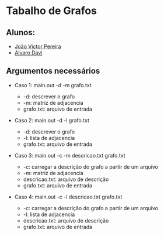 # Tabalho de Grafos
## Alunos:
- [João Victor Pereira](https://github.com/NashiCodes)
- [Alvaro Davi](https://github.com/dsalvaro)

## Argumentos necessários
- Caso 1: main.out -d -m grafo.txt
  - -d: descrever o grafo
  - -m: matriz de adjacencia
  - grafo.txt: arquivo de entrada

- Caso 2: main.out -d -l grafo.txt
    - -d: descrever o grafo
    - -l: lista de adjacencia
    - grafo.txt: arquivo de entrada

- Caso 3: main.out -c -m descricao.txt grafo.txt
    - -c: carregar a descrição do grafo a partir de um arquivo
    - -m: matriz de adjacencia
    - descricao.txt: arquivo de descrição
    - grafo.txt: arquivo de entrada

- Caso 4: main.out -c -l descricao.txt grafo.txt
  - -c: carregar a descrição do grafo a partir de um arquivo
  - -l: lista de adjacencia
  - descricao.txt: arquivo de descrição
  - grafo.txt: arquivo de entrada
